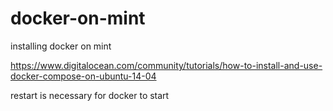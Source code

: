 # docker-on-mint
installing docker on mint

https://www.digitalocean.com/community/tutorials/how-to-install-and-use-docker-compose-on-ubuntu-14-04

restart is necessary for docker to start

